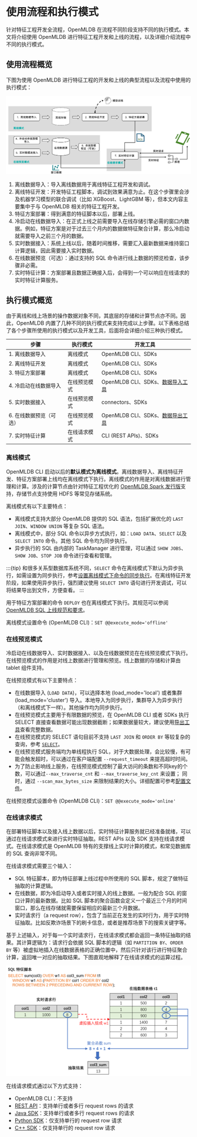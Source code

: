 # 使用流程和执行模式

针对特征工程开发全流程，OpenMLDB 在流程不同阶段支持不同的执行模式。本文将介绍使用 OpenMLDB 进行特征工程开发和上线的流程，以及详细介绍流程中不同的执行模式。

## 使用流程概览

下图为使用 OpenMLDB 进行特征工程的开发和上线的典型流程以及流程中使用的执行模式：

![image-20220310170024349](images/modes-flow.png)

1. 离线数据导入：导入离线数据用于离线特征工程开发和调试。
2. 离线特征开发：开发特征工程脚本，调试到效果满意为止。在这个步骤里会涉及机器学习模型的联合调试（比如 XGBoost、LightGBM 等），但本文内容主要集中于与 OpenMLDB 相关的特征工程开发。
3. 特征方案部署：得到满意的特征脚本以后，部署上线。
4. 冷启动在线数据导入：在正式上线之前需要导入在线存储引擎必需的窗口内数据。例如，特征方案是对于过去三个月内的数据做特征聚合计算，那么冷启动就需要导入之前三个月的数据。
5. 实时数据接入：系统上线以后，随着时间推移，需要汇入最新数据来维持窗口计算逻辑，因此需要接入实时数据。
6. 在线数据预览（可选）：通过支持的 SQL 命令进行线上数据的预览检查，该步骤非必需。
7. 实时特征计算：方案部署且数据正确接入后，会得到一个可以响应在线请求的实时特征计算服务。

## 执行模式概览

由于离线和线上场景的操作数据对象不同，其底层的存储和计算节点亦不同。因此，OpenMLDB 内置了几种不同的执行模式来支持完成以上步骤。以下表格总结了各个步骤所使用的执行模式以及开发工具，后面将会详细介绍三种执行模式。

| **步骤**                | **执行模式** | **开发工具**                                                 |
| ----------------------- | ------------ | ------------------------------------------------------------ |
| 1. 离线数据导入         | 离线模式     | OpenMLDB CLI、SDKs                                           |
| 2. 离线特征开发         | 离线模式     | OpenMLDB CLI、SDKs                                           |
| 3. 特征方案部署         | 离线模式     | OpenMLDB CLI、SDKs                                           |
| 4. 冷启动在线数据导入   | 在线预览模式 | OpenMLDB CLI、SDKs、[数据导入工具](https://openmldb.ai/docs/zh/main/tutorial/data_import.html) |
| 5. 实时数据接入         | 在线预览模式 | connectors、SDKs                                             |
| 6. 在线数据预览（可选） | 在线预览模式 | OpenMLDB CLI、SDKs、[数据导出工具](https://openmldb.ai/docs/zh/main/tutorial/data_export.html) |
| 7. 实时特征计算         | 在线请求模式 | CLI (REST APIs)、SDKs                                        |

### 离线模式

OpenMLDB CLI 启动以后的**默认模式为离线模式**。离线数据导入、离线特征开发、特征方案部署上线均在离线模式下执行。离线模式的作用是对离线数据进行管理和计算。涉及的计算节点由针对特征工程优化的 [OpenMLDB Spark 发行版](../../tutorial/openmldbspark_distribution.md)支持，存储节点支持使用 HDFS 等常见存储系统。

离线模式有以下主要特点：

- 离线模式支持大部分 OpenMLDB 提供的 SQL 语法，包括扩展优化的 `LAST JOIN`、`WINDOW UNION` 等复杂 SQL 语法。
- 离线模式中，部分 SQL 命令以异步方式执行，如：`LOAD DATA`、`SELECT` 以及 `SELECT INTO` 命令。其他 SQL 命令均为同步执行。
- 异步执行的 SQL 由内部的 TaskManager 进行管理，可以通过 `SHOW JOBS`、`SHOW JOB`、`STOP JOB` 命令进行查看和管理。

:::{tip}
和很多关系型数据库系统不同，`SELECT` 命令在离线模式下默认为异步执行，如需设置为同步执行，参考[设置离线模式下命令的同步执行](../openmldb_sql/ddl/SET_STATEMENT.md#离线命令配置详情)。在离线特征开发阶段，如果使用异步执行，强烈建议使用 `SELECT INTO` 语句进行开发调试，可以将结果导出到文件，方便查看。
:::

用于特征方案部署的命令 `DEPLOY` 也在离线模式下执行。其规范可以参阅 [OpenMLDB SQL 上线规范和要求](../../openmldb_sql/deployment_manage/ONLINE_REQUEST_REQUIREMENTS.md)。

离线模式设置命令 (OpenMLDB CLI)：`SET @@execute_mode='offline'`

### 在线预览模式

冷启动在线数据导入、实时数据接入、以及在线数据预览在在线预览模式下执行。在线预览模式的作用是对线上数据进行管理和预览。线上数据的存储和计算由 tablet 组件支持。

在线预览模式有以下主要特点：

- 在线数据导入 (`LOAD DATA`)，可以选择本地 (load_mode='local') 或者集群 (load_mode='cluster') 导入。本地导入为同步执行，集群导入为异步执行（和离线模式下一样）。其他操作均为同步执行。
- 在线预览模式主要用于有限数据的预览，在 OpenMLDB CLI 或者 SDKs 执行 SELECT 直接查看数据可能出现数据截断；如果数据量较大，建议使用[导出工具](https://openmldb.ai/docs/zh/main/tutorial/data_export.html)查看完整数据。
- 在线预览模式的 SELECT 语句目前不支持 `LAST JOIN` 和 `ORDER BY` 等较复杂的查询，参考 [`SELECT`](https://openmldb.ai/docs/zh/main/openmldb_sql/dql/SELECT_STATEMENT.html)。
- 在线预览模式服务端均为单线程执行 SQL，对于大数据处理，会比较慢，有可能会触发超时，可以通过在客户端配置 `--request_timeout` 来提高超时时间。
- 为了防止影响线上服务，在线预览模式控制了最大访问的条数和不同key的个数，可以通过`--max_traverse_cnt` 和 `--max_traverse_key_cnt` 来设置；
同时，通过 `--scan_max_bytes_size` 来限制结果的大小。详细配置可参考[配置文件](../../deploy/conf.md)。

在线预览模式设置命令 (OpenMLDB CLI)：`SET @@execute_mode='online'`

### 在线请求模式

在部署特征脚本以及接入线上数据以后，实时特征计算服务就已经准备就绪，可以通过在线请求模式来进行实时特征抽取。REST APIs 以及 SDK 支持在线请求模式。在线请求模式是 OpenMLDB 特有的支撑线上实时计算的模式，和常见数据库的 SQL 查询非常不同。

在线请求模式需要三个输入：

- SQL 特征脚本，即为特征部署上线过程中所使用的 SQL 脚本，规定了做特征抽取的计算逻辑。
- 在线数据，即为冷启动导入或者实时接入的线上数据。一般为配合 SQL 的窗口计算的最新数据。比如 SQL 脚本的聚合函数会定义一个最近三个月的时间窗口，那么在线存储就需要保留相应的最新三个月数据。
- 实时请求行（a request row），包含了当前正在发生的实时行为，用于实时特征抽取。比如反欺诈场景下的刷卡信息，或者是推荐场景下的搜索关键字等。

基于上述输入，对于每一个实时请求行，在线请求模式都会返回一条特征抽取的结果。其计算逻辑为：请求行会依据 SQL 脚本的逻辑（如 `PARTITION BY`、`ORDER BY` 等）被虚拟地插入在线数据表格的正确位置中，然后只针对该行进行特征聚合计算，返回唯一对应的抽取结果。下图直观地解释了在线请求模式的运算过程。

![modes-request](images/modes-request.png)

在线请求模式通过以下方式支持：

- OpenMLDB CLI：不支持
- [REST API](../sdk/rest_api.md)：支持单行或者多行 request rows 的请求
- [Java SDK](../sdk/java_sdk.md)：支持单行或者多行 request rows 的请求
- [Python SDK](../sdk/python_sdk.md)：仅支持单行的 request row 请求
- [C++ SDK](../sdk/cxx_sdk.md)：仅支持单行的 request row 请求
